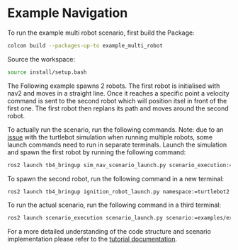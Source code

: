 # Example Navigation

To run the example multi robot scenario, first build the Package:

```bash
colcon build --packages-up-to example_multi_robot
```

Source the workspace:

```bash
source install/setup.bash
```
The Following example spawns 2 robots. The first robot is initialised with nav2 and moves in a straight line. Once it reaches a specific point a velocity command is sent to the second robot which will position itsel in front of the first one. The first robot then replans its path and moves around the second robot.

To actually run the scenario, run the following commands.
Note: due to an [issue](https://github.com/turtlebot/turtlebot4_simulator/issues/60) with the turtlebot simulation when running multiple robots, some launch commands need to run in separate terminals.
Launch the simulation and spawn the first robot by running the following command:

```bash
ros2 launch tb4_bringup sim_nav_scenario_launch.py scenario_execution:=False scenario:=foo yaw:=3.14
```

To spawn the second robot, run the following command in a new terminal:

```bash
ros2 launch tb4_bringup ignition_robot_launch.py namespace:=turtlebot2 x:=-3.0 y:=1.5 yaw:=-1.57
```

To run the actual scenario, run the following command in a third terminal:

```bash
ros2 launch scenario_execution scenario_launch.py scenario:=examples/example_multi_robot/scenarios/example_multi_robot.osc
```

For a more detailed understanding of the code structure and scenario implementation please refer to the [tutorial documentation](https://intellabs.github.io/scenario_execution/tutorials.html).
